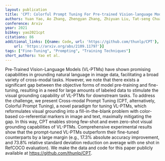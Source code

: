 ```yaml
---
layout: publication
title: 'CPT: Colorful Prompt Tuning For Pre-trained Vision-language Models'
authors: Yuan Yao, Ao Zhang, Zhengyan Zhang, Zhiyuan Liu, Tat-seng Chua, Maosong Sun
conference: Arxiv
year: 2021
bibkey: yao2021cpt
citations: 86
additional_links: [{name: Code, url: 'https://github.com/thunlp/CPT'}, {name: Paper,
    url: 'https://arxiv.org/abs/2109.11797'}]
tags: ["Fine-Tuning", "Prompting", "Training Techniques"]
short_authors: Yao et al.
---
```

Pre-Trained Vision-Language Models (VL-PTMs) have shown promising
capabilities in grounding natural language in image data, facilitating a broad
variety of cross-modal tasks. However, we note that there exists a significant
gap between the objective forms of model pre-training and fine-tuning,
resulting in a need for large amounts of labeled data to stimulate the visual
grounding capability of VL-PTMs for downstream tasks. To address the challenge,
we present Cross-modal Prompt Tuning (CPT, alternatively, Colorful Prompt
Tuning), a novel paradigm for tuning VL-PTMs, which reformulates visual
grounding into a fill-in-the-blank problem with color-based co-referential
markers in image and text, maximally mitigating the gap. In this way, CPT
enables strong few-shot and even zero-shot visual grounding capabilities of
VL-PTMs. Comprehensive experimental results show that the prompt-tuned VL-PTMs
outperform their fine-tuned counterparts by a large margin (e.g., 17.3%
absolute accuracy improvement, and 73.8% relative standard deviation reduction
on average with one shot in RefCOCO evaluation). We make the data and code for
this paper publicly available at https://github.com/thunlp/CPT.